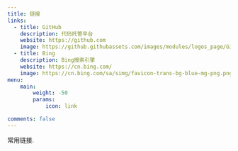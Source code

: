 ```yaml
---
title: 链接
links:
  - title: GitHub
    description: 代码托管平台
    website: https://github.com
    image: https://github.githubassets.com/images/modules/logos_page/GitHub-Mark.png
  - title: Bing
    description: Bing搜索引擎
    website: https://cn.bing.com/
    image: https://cn.bing.com/sa/simg/favicon-trans-bg-blue-mg-png.png
menu:
    main: 
        weight: -50
        params:
            icon: link

comments: false
---
```


常用链接.